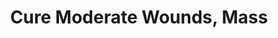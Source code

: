 ---
title: "Cure Moderate Wounds, Mass"

spell:
  schools:
    - name:        "Conjuration"
      subschools:  ["Healing"]
      descriptors: []
  classes:
    - name: "Bard"
      abbr: "Brd"
      level: 6
    - name: "Cleric"
      abbr: "Clr"
      level: 6
    - name: "Druid"
      abbr: "Drd"
      level: 7
  description:        |
    This spell functions like mass cure light wounds, except that it cures {% die_roll 2 8 0 %} points of damage +1 point per caster level (maximum +30).
---